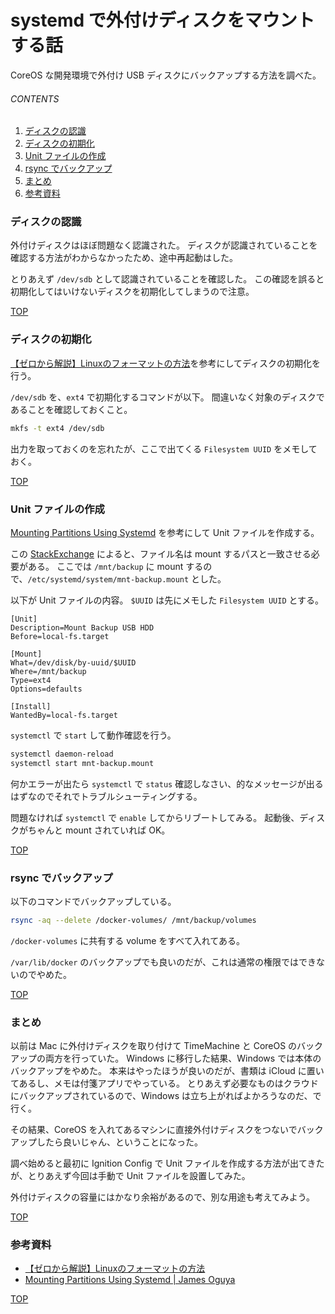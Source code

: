 # systemd で外付けディスクをマウントする話
<a id="top"></a>

CoreOS な開発環境で外付け USB ディスクにバックアップする方法を調べた。

###### CONTENTS

1. [ディスクの認識](#recognise-disk)
1. [ディスクの初期化](#format-disk)
1. [Unit ファイルの作成](#create-unit-file)
1. [rsync でバックアップ](#backup-rsync)
1. [まとめ](#postscript)
1. [参考資料](#reference)


<a id="recognise-disk"></a>
### ディスクの認識

外付けディスクはほぼ問題なく認識された。
ディスクが認識されていることを確認する方法がわからなかったため、途中再起動はした。

とりあえず `/dev/sdb` として認識されていることを確認した。
この確認を誤ると初期化してはいけないディスクを初期化してしまうので注意。


[TOP](#top)
<a id="format-disk"></a>
### ディスクの初期化

[【ゼロから解説】Linuxのフォーマットの方法](https://eng-entrance.com/linux-format)を参考にしてディスクの初期化を行う。

`/dev/sdb` を、`ext4` で初期化するコマンドが以下。
間違いなく対象のディスクであることを確認しておくこと。

```bash
mkfs -t ext4 /dev/sdb
```

出力を取っておくのを忘れたが、ここで出てくる `Filesystem UUID` をメモしておく。


[TOP](#top)
<a id="create-unit-file"></a>
### Unit ファイルの作成

[Mounting Partitions Using Systemd](https://oguya.ch/posts/2015-09-01-systemd-mount-partition/) を参考にして Unit ファイルを作成する。

この [StackExchange](https://unix.stackexchange.com/questions/283442/systemd-mount-fails-where-setting-doesnt-match-unit-name) によると、ファイル名は mount するパスと一致させる必要がある。
ここでは `/mnt/backup` に mount するので、`/etc/systemd/system/mnt-backup.mount` とした。

以下が Unit ファイルの内容。
`$UUID` は先にメモした `Filesystem UUID` とする。

```unit
[Unit]
Description=Mount Backup USB HDD
Before=local-fs.target

[Mount]
What=/dev/disk/by-uuid/$UUID
Where=/mnt/backup
Type=ext4
Options=defaults

[Install]
WantedBy=local-fs.target
```

`systemctl` で `start` して動作確認を行う。

```bash
systemctl daemon-reload
systemctl start mnt-backup.mount
```

何かエラーが出たら `systemctl` で `status` 確認しなさい、的なメッセージが出るはずなのでそれでトラブルシューティングする。

問題なければ `systemctl` で `enable` してからリブートしてみる。
起動後、ディスクがちゃんと mount されていれば OK。

[TOP](#top)
<a id="backup-rsync"></a>
### rsync でバックアップ

以下のコマンドでバックアップしている。

```bash
rsync -aq --delete /docker-volumes/ /mnt/backup/volumes
```

`/docker-volumes` に共有する volume をすべて入れてある。

`/var/lib/docker` のバックアップでも良いのだが、これは通常の権限ではできないのでやめた。


[TOP](#top)
<a id="postscript"></a>
### まとめ

以前は Mac に外付けディスクを取り付けて TimeMachine と CoreOS のバックアップの両方を行っていた。
Windows に移行した結果、Windows では本体のバックアップをやめた。
本来はやったほうが良いのだが、書類は iCloud に置いてあるし、メモは付箋アプリでやっている。
とりあえず必要なものはクラウドにバックアップされているので、Windows は立ち上がればよかろうなのだ、で行く。

その結果、CoreOS を入れてあるマシンに直接外付けディスクをつないでバックアップしたら良いじゃん、ということになった。

調べ始めると最初に Ignition Config で Unit ファイルを作成する方法が出てきたが、とりあえず今回は手動で Unit ファイルを設置してみた。

外付けディスクの容量にはかなり余裕があるので、別な用途も考えてみよう。


[TOP](#top)
<a id="reference"></a>
### 参考資料

- [【ゼロから解説】Linuxのフォーマットの方法](https://eng-entrance.com/linux-format)
- [Mounting Partitions Using Systemd | James Oguya](https://oguya.ch/posts/2015-09-01-systemd-mount-partition/)


[TOP](#top)
